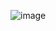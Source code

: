 ![image](https://github.com/Abiji-2020/Leetcode-2024/assets/145255212/599a5c8a-723a-4ddf-aa66-2ecf948c98b9)
